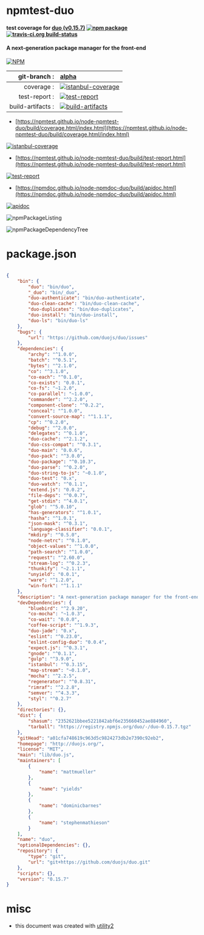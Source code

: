 # npmtest-duo

#### test coverage for  [duo (v0.15.7)](http://duojs.org/)  [![npm package](https://img.shields.io/npm/v/npmtest-duo.svg?style=flat-square)](https://www.npmjs.org/package/npmtest-duo) [![travis-ci.org build-status](https://api.travis-ci.org/npmtest/node-npmtest-duo.svg)](https://travis-ci.org/npmtest/node-npmtest-duo)

#### A next-generation package manager for the front-end

[![NPM](https://nodei.co/npm/duo.png?downloads=true&downloadRank=true&stars=true)](https://www.npmjs.com/package/duo)

| git-branch : | [alpha](https://github.com/npmtest/node-npmtest-duo/tree/alpha)|
|--:|:--|
| coverage : | [![istanbul-coverage](https://npmtest.github.io/node-npmtest-duo/build/coverage.badge.svg)](https://npmtest.github.io/node-npmtest-duo/build/coverage.html/index.html)|
| test-report : | [![test-report](https://npmtest.github.io/node-npmtest-duo/build/test-report.badge.svg)](https://npmtest.github.io/node-npmtest-duo/build/test-report.html)|
| build-artifacts : | [![build-artifacts](https://npmtest.github.io/node-npmtest-duo/glyphicons_144_folder_open.png)](https://github.com/npmtest/node-npmtest-duo/tree/gh-pages/build)|

- [https://npmtest.github.io/node-npmtest-duo/build/coverage.html/index.html](https://npmtest.github.io/node-npmtest-duo/build/coverage.html/index.html)

[![istanbul-coverage](https://npmtest.github.io/node-npmtest-duo/build/screenCapture.buildCi.browser.%252Ftmp%252Fbuild%252Fcoverage.lib.html.png)](https://npmtest.github.io/node-npmtest-duo/build/coverage.html/index.html)

- [https://npmtest.github.io/node-npmtest-duo/build/test-report.html](https://npmtest.github.io/node-npmtest-duo/build/test-report.html)

[![test-report](https://npmtest.github.io/node-npmtest-duo/build/screenCapture.buildCi.browser.%252Ftmp%252Fbuild%252Ftest-report.html.png)](https://npmtest.github.io/node-npmtest-duo/build/test-report.html)

- [https://npmdoc.github.io/node-npmdoc-duo/build/apidoc.html](https://npmdoc.github.io/node-npmdoc-duo/build/apidoc.html)

[![apidoc](https://npmdoc.github.io/node-npmdoc-duo/build/screenCapture.buildCi.browser.%252Ftmp%252Fbuild%252Fapidoc.html.png)](https://npmdoc.github.io/node-npmdoc-duo/build/apidoc.html)

![npmPackageListing](https://npmtest.github.io/node-npmtest-duo/build/screenCapture.npmPackageListing.svg)

![npmPackageDependencyTree](https://npmtest.github.io/node-npmtest-duo/build/screenCapture.npmPackageDependencyTree.svg)



# package.json

```json

{
    "bin": {
        "duo": "bin/duo",
        "_duo": "bin/_duo",
        "duo-authenticate": "bin/duo-authenticate",
        "duo-clean-cache": "bin/duo-clean-cache",
        "duo-duplicates": "bin/duo-duplicates",
        "duo-install": "bin/duo-install",
        "duo-ls": "bin/duo-ls"
    },
    "bugs": {
        "url": "https://github.com/duojs/duo/issues"
    },
    "dependencies": {
        "archy": "^1.0.0",
        "batch": "^0.5.1",
        "bytes": "^2.1.0",
        "co": "^3.1.0",
        "co-each": "^0.1.0",
        "co-exists": "0.0.1",
        "co-fs": "~1.2.0",
        "co-parallel": "~1.0.0",
        "commander": "^2.2.0",
        "component-clone": "^0.2.2",
        "conceal": "^1.0.0",
        "convert-source-map": "^1.1.1",
        "cp": "^0.2.0",
        "debug": "^2.0.0",
        "delegates": "^0.1.0",
        "duo-cache": "^2.1.2",
        "duo-css-compat": "^0.3.1",
        "duo-main": "0.0.6",
        "duo-pack": "^3.0.0",
        "duo-package": "^0.10.3",
        "duo-parse": "^0.2.0",
        "duo-string-to-js": "~0.1.0",
        "duo-test": "0.x",
        "duo-watch": "^0.1.1",
        "extend.js": "0.0.2",
        "file-deps": "^0.0.7",
        "get-stdin": "^4.0.1",
        "glob": "^5.0.10",
        "has-generators": "^1.0.1",
        "hasha": "^1.0.1",
        "json-mask": "^0.3.1",
        "language-classifier": "0.0.1",
        "mkdirp": "^0.5.0",
        "node-netrc": "^0.1.0",
        "object-values": "^1.0.0",
        "path-search": "^1.0.0",
        "request": "^2.60.0",
        "stream-log": "^0.2.3",
        "thunkify": "~2.1.1",
        "unyield": "0.0.1",
        "ware": "^1.2.0",
        "win-fork": "^1.1.1"
    },
    "description": "A next-generation package manager for the front-end",
    "devDependencies": {
        "bluebird": "^2.9.20",
        "co-mocha": "~1.0.3",
        "co-wait": "0.0.0",
        "coffee-script": "^1.9.3",
        "duo-jade": "0.x",
        "eslint": "^0.23.0",
        "eslint-config-duo": "0.0.4",
        "expect.js": "^0.3.1",
        "gnode": "^0.1.1",
        "gulp": "^3.9.0",
        "istanbul": "^0.3.15",
        "map-stream": "~0.1.0",
        "mocha": "^2.2.5",
        "regenerator": "^0.8.31",
        "rimraf": "^2.2.8",
        "semver": "^4.3.3",
        "styl": "^0.2.7"
    },
    "directories": {},
    "dist": {
        "shasum": "2352621bbee5221842abf6e235660452ae884960",
        "tarball": "https://registry.npmjs.org/duo/-/duo-0.15.7.tgz"
    },
    "gitHead": "a01cfa748619c963d5c9824273db2e7390c92eb2",
    "homepage": "http://duojs.org/",
    "license": "MIT",
    "main": "lib/duo.js",
    "maintainers": [
        {
            "name": "mattmueller"
        },
        {
            "name": "yields"
        },
        {
            "name": "dominicbarnes"
        },
        {
            "name": "stephenmathieson"
        }
    ],
    "name": "duo",
    "optionalDependencies": {},
    "repository": {
        "type": "git",
        "url": "git+https://github.com/duojs/duo.git"
    },
    "scripts": {},
    "version": "0.15.7"
}
```



# misc
- this document was created with [utility2](https://github.com/kaizhu256/node-utility2)
